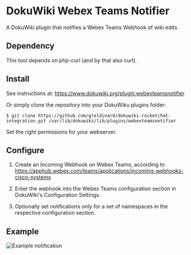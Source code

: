 # DokuWiki Webex Teams Notifier

A DokuWiki plugin that notifies a Webex Teams Webhook of wiki edits.

## Dependency

This tool depends on php-curl (and by that also curl).

## Install

See instructions at: https://www.dokuwiki.org/plugin:webexteamsnotifier

Or simply clone the repository into your DokuWiku plugins folder:

```
$ git clone https://github.com/greldinard/dokuwiki-rocketchat-integration.git /var/lib/dokuwiki/lib/plugins/webexteamsnotifier
```

Set the right permissions for your webserver.

## Configure

1. Create an Incoming Webhook on Webex Teams, according to https://apphub.webex.com/teams/applications/incoming-webhooks-cisco-systems

2. Enter the webhook into the Webex Teams configuration section in DokuWiki's Configuration Settings.

3. Optionally set notifications only for a set of namespaces in the respective configuration section.

## Example


![Example notification](https://github.com/greldinard/dokuwiki-webex-teams-integration/raw/master/example.png)
